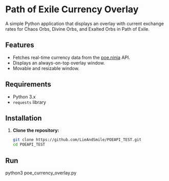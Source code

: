 # Path of Exile Currency Overlay

A simple Python application that displays an overlay with current exchange rates for Chaos Orbs, Divine Orbs, and Exalted Orbs in Path of Exile.

## Features

- Fetches real-time currency data from the [poe.ninja](https://poe.ninja/) API.
- Displays an always-on-top overlay window.
- Movable and resizable window.

## Requirements

- Python 3.x
- `requests` library

## Installation

1. **Clone the repository:**

   ```bash
   git clone https://github.com/LieAndSmile/POEAPI_TEST.git
   cd POEAPI_TEST

## Run
python3 poe_currency_overlay.py
